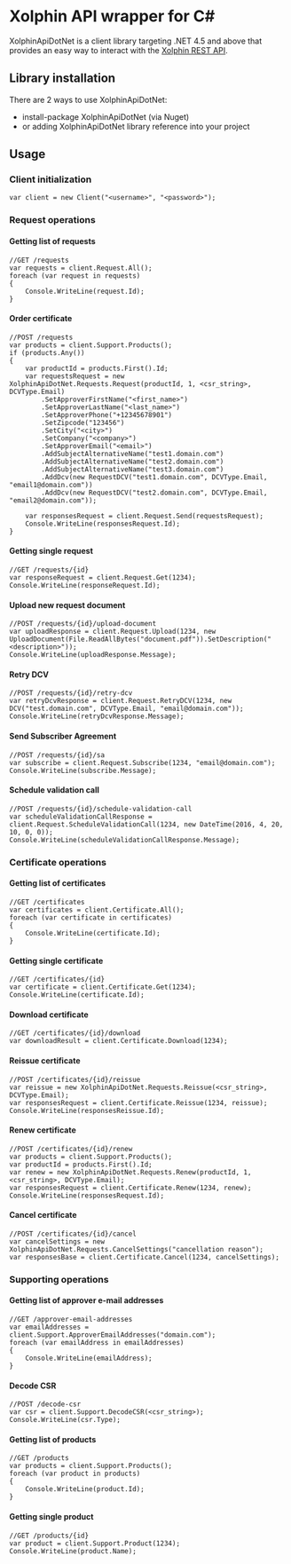# Xolphin API wrapper for C&#35;
XolphinApiDotNet is a client library targeting .NET 4.5 and above that provides an easy way to interact with the [Xolphin REST API](https://api.xolphin.com/docs/v1#/).
## Library installation
There are 2 ways to use XolphinApiDotNet:
- install-package XolphinApiDotNet (via Nuget)
- or adding XolphinApiDotNet library reference into your project

## Usage
### Client initialization
```
var client = new Client("<username>", "<password>");
```
### Request operations
#### Getting list of requests
```
//GET /requests
var requests = client.Request.All();
foreach (var request in requests)
{
    Console.WriteLine(request.Id);
}
```
#### Order certificate
```
//POST /requests
var products = client.Support.Products();
if (products.Any())
{
    var productId = products.First().Id;
    var requestsRequest = new XolphinApiDotNet.Requests.Request(productId, 1, <csr_string>, DCVType.Email)
        .SetApproverFirstName("<first_name>")
        .SetApproverLastName("<last_name>")
        .SetApproverPhone("+12345678901")
        .SetZipcode("123456")
        .SetСity("<city>")
        .SetCompany("<company>")
        .SetApproverEmail("<email>")
        .AddSubjectAlternativeName("test1.domain.com")
        .AddSubjectAlternativeName("test2.domain.com")
        .AddSubjectAlternativeName("test3.domain.com")
        .AddDcv(new RequestDCV("test1.domain.com", DCVType.Email, "email1@domain.com"))
        .AddDcv(new RequestDCV("test2.domain.com", DCVType.Email, "email2@domain.com"));

    var responsesRequest = client.Request.Send(requestsRequest);
    Console.WriteLine(responsesRequest.Id);
}
```
#### Getting single request
```
//GET /requests/{id}
var responseRequest = client.Request.Get(1234);
Console.WriteLine(responseRequest.Id);
```
#### Upload new request document
```
//POST /requests/{id}/upload-document
var uploadResponse = client.Request.Upload(1234, new UploadDocument(File.ReadAllBytes("document.pdf")).SetDescription("<description>"));
Console.WriteLine(uploadResponse.Message);
```
#### Retry DCV
```
//POST /requests/{id}/retry-dcv
var retryDcvResponse = client.Request.RetryDCV(1234, new DCV("test.domain.com", DCVType.Email, "email@domain.com"));
Console.WriteLine(retryDcvResponse.Message);
```
#### Send Subscriber Agreement
```
//POST /requests/{id}/sa
var subscribe = client.Request.Subscribe(1234, "email@domain.com");
Console.WriteLine(subscribe.Message);
```
#### Schedule validation call
```
//POST /requests/{id}/schedule-validation-call
var scheduleValidationCallResponse = client.Request.ScheduleValidationCall(1234, new DateTime(2016, 4, 20, 10, 0, 0));
Console.WriteLine(scheduleValidationCallResponse.Message);
```
### Certificate operations
#### Getting list of certificates
```
//GET /certificates
var certificates = client.Certificate.All();
foreach (var certificate in certificates)
{
    Console.WriteLine(certificate.Id);
}
```
#### Getting single certificate
```
//GET /certificates/{id}
var certificate = client.Certificate.Get(1234);
Console.WriteLine(certificate.Id);
```
#### Download certificate
```
//GET /certificates/{id}/download
var downloadResult = client.Certificate.Download(1234);
```
#### Reissue certificate
```
//POST /certificates/{id}/reissue
var reissue = new XolphinApiDotNet.Requests.Reissue(<csr_string>, DCVType.Email);
var responsesRequest = client.Certificate.Reissue(1234, reissue);
Console.WriteLine(responsesReissue.Id);
```
#### Renew certificate
```
//POST /certificates/{id}/renew
var products = client.Support.Products();
var productId = products.First().Id;
var renew = new XolphinApiDotNet.Requests.Renew(productId, 1, <csr_string>, DCVType.Email);
var responsesRequest = client.Certificate.Renew(1234, renew);
Console.WriteLine(responsesRequest.Id);
```
#### Cancel certificate
```
//POST /certificates/{id}/cancel
var cancelSettings = new XolphinApiDotNet.Requests.CancelSettings("cancellation reason");
var responsesBase = client.Certificate.Cancel(1234, cancelSettings);
```
### Supporting operations
#### Getting list of approver e-mail addresses
```
//GET /approver-email-addresses
var emailAddresses = client.Support.ApproverEmailAddresses("domain.com");
foreach (var emailAddress in emailAddresses)
{
    Console.WriteLine(emailAddress);
}
```
#### Decode CSR
```
//POST /decode-csr
var csr = client.Support.DecodeCSR(<csr_string>);
Console.WriteLine(csr.Type);
```
#### Getting list of  products
```
//GET /products
var products = client.Support.Products();
foreach (var product in products)
{
    Console.WriteLine(product.Id);
}
```
#### Getting single product
```
//GET /products/{id}
var product = client.Support.Product(1234);
Console.WriteLine(product.Name);
```
